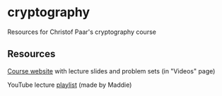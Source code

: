 # cryptography
Resources for Christof Paar's cryptography course

## Resources
[Course website](www.crypto-textbook.com) with lecture slides and problem sets (in "Videos" page)

YouTube lecture [playlist](https://www.youtube.com/playlist?list=PLDXujhFmVqiYq4pIzeA61ckC7sCwY6C50) (made by Maddie)